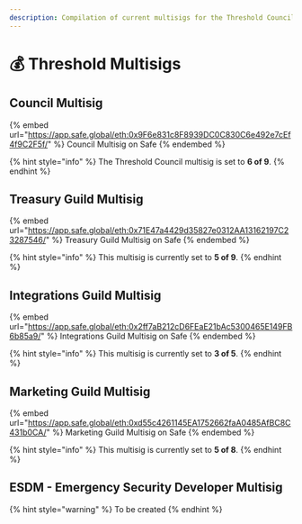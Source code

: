 ```yaml
---
description: Compilation of current multisigs for the Threshold Council and Guilds
---
```


# 💰 Threshold Multisigs

## Council Multisig

{% embed url="https://app.safe.global/eth:0x9F6e831c8F8939DC0C830C6e492e7cEf4f9C2F5f/" %}
Council Multisig on Safe
{% endembed %}

{% hint style="info" %}
The Threshold Council multisig is set to **6 of 9**.
{% endhint %}



## Treasury Guild Multisig

{% embed url="https://app.safe.global/eth:0x71E47a4429d35827e0312AA13162197C23287546/" %}
Treasury Guild Multisig on Safe
{% endembed %}

{% hint style="info" %}
This multisig is currently set to **5 of 9**.
{% endhint %}

## Integrations Guild Multisig

{% embed url="https://app.safe.global/eth:0x2ff7aB212cD6FEaE21bAc5300465E149FB6b85a9/" %}
Integrations Guild Multisig on Safe
{% endembed %}

{% hint style="info" %}
This multisig is currently set to **3 of 5**.
{% endhint %}

## Marketing Guild Multisig

{% embed url="https://app.safe.global/eth:0xd55c4261145EA1752662faA0485AfBC8C431b0CA/" %}
Marketing Guild Multisig on Safe
{% endembed %}

{% hint style="info" %}
This multisig is currently set to **5 of 8**.
{% endhint %}



## ESDM - Emergency Security Developer Multisig

{% hint style="warning" %}
To be created
{% endhint %}

